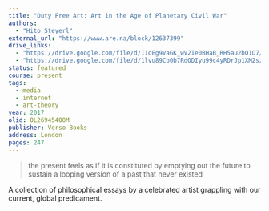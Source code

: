 ```yaml
---
title: "Duty Free Art: Art in the Age of Planetary Civil War"
authors:
  - "Hito Steyerl"
external_url: "https://www.are.na/block/12637399"
drive_links:
  - "https://drive.google.com/file/d/11oEg9VaGK_wV2Ie0BHaB_RH5au2bO1O7/view?usp=drivesdk"
  - "https://drive.google.com/file/d/1lvu89Cb0b7RdODIyu99c4yRDrJp1XM2s/view?usp=drivesdk"
status: featured
course: present
tags:
  - media
  - internet
  - art-theory
year: 2017
olid: OL26945408M
publisher: Verso Books
address: London
pages: 247
---
```


> the present feels as if it is constituted by emptying out the future to sustain a looping version of a past that never existed

A collection of philosophical essays by a celebrated artist grappling with our current, global predicament.
